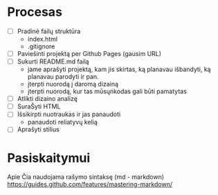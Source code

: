 # Procesas

- [ ] Pradinė failų struktūra
  - index.html
  - .gitignore
- [ ] Paviešinti projektą per Github Pages (gausim URL)
- [ ] Sukurti README.md failą
  - jame aprašyti projektą, kam jis skirtas, ką planavau išbandyti, ką planavau parodyti ir pan.
  - įterpti nuorodą į daromą dizainą
  - įterpti nuorodą, kur tas mūsųnkodas gali būti pamatytas
- [ ] Atlikti dizaino analizę
- [ ] SuraŠyti HTML
- [ ] Išsikirpti nuotraukas ir jas panaudoti
  - panaudoti reliatyvų kelią
- [ ] Aprašyti stilius

# Pasiskaitymui

Apie Čia naudojama rašymo sintaksę (md - markdown)
https://guides.github.com/features/mastering-markdown/